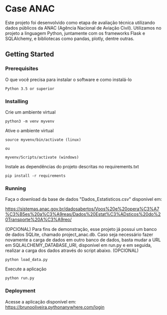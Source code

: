 # Case ANAC

Este projeto foi desenvolvido como etapa de avaliação técnica utilizando dados públicos da ANAC (Agência Nacional de Aviação Civil). Utilizamos no projeto a linguagem Python, juntamente com os frameworks Flask e SQLAlchemy, e bibliotecas como pandas, plotly, dentre outras.

## Getting Started



### Prerequisites

O que você precisa para instalar o software e como instalá-lo

```
Python 3.5 or superior

```
### Installing

Crie um ambiente virtual 

```
python3 -m venv myvenv
```

Ative o ambiente virtual 

```
source myvenv/bin/activate (linux)

ou

myvenv/Scripts/activate (windows)
```

Instale as dependências do projeto descritas no requirements.txt
```
pip install -r requirements
```

### Running

Faça o download da base de dados "Dados_Estatisticos.csv" disponível em: 

https://sistemas.anac.gov.br/dadosabertos/Voos%20e%20opera%C3%A7%C3%B5es%20a%C3%A9reas/Dados%20Estat%C3%ADsticos%20do%20Transporte%20A%C3%A9reo/

(OPCIONAL) Para fins de demonstração, esse projeto já possui um banco de dados SQLite, chamado project_anac.db. Caso seja necessário fazer novamente a carga de dados em outro banco de dados, basta mudar a URL em SQLALCHEMY_DATABASE_URI, disponível em run.py e em seguida, realizar a carga dos dados através do script abaixo. (OPCIONAL)

```
python load_data.py
```

Execute a aplicação

```
python run.py
```

### Deployment

Acesse a aplicação disponível em: https://brunooliveira.pythonanywhere.com/login

